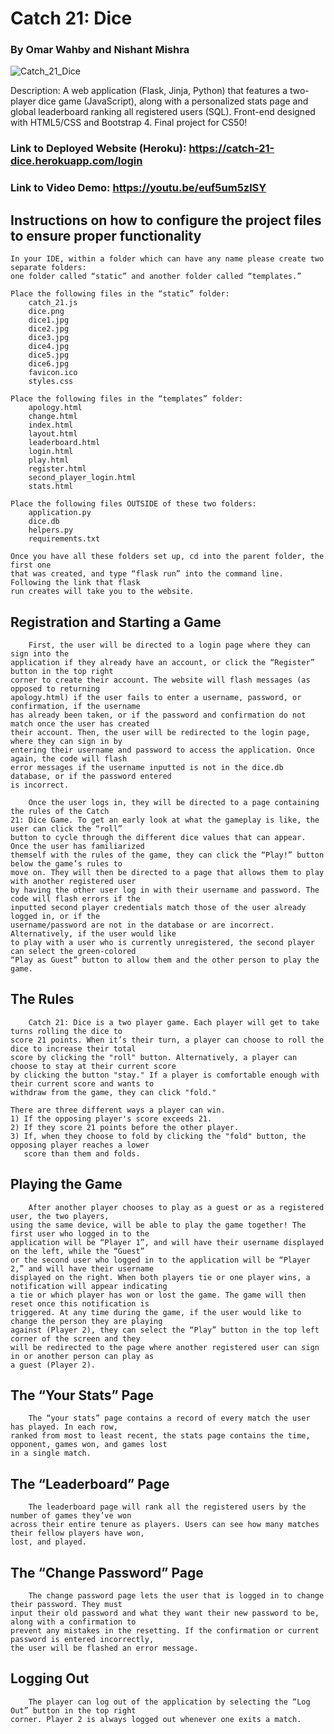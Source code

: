 # Catch 21: Dice
### By Omar Wahby and Nishant Mishra

![Catch_21_Dice](https://user-images.githubusercontent.com/54038104/102028625-2cfc4700-3d79-11eb-937e-9087a06c4936.PNG)

Description: A web application (Flask, Jinja, Python) that features a two-player dice game (JavaScript), along with a personalized stats page and global leaderboard ranking all registered users (SQL). Front-end designed with HTML5/CSS and Bootstrap 4. Final project for CS50!

### Link to Deployed Website (Heroku): https://catch-21-dice.herokuapp.com/login

### Link to Video Demo: https://youtu.be/euf5um5zlSY

## Instructions on how to configure the project files to ensure proper functionality

	In your IDE, within a folder which can have any name please create two separate folders: 
	one folder called “static” and another folder called “templates.” 
	
	Place the following files in the “static” folder:
		catch_21.js
		dice.png
		dice1.jpg 
		dice2.jpg 
		dice3.jpg 
		dice4.jpg 
		dice5.jpg 
		dice6.jpg 
		favicon.ico 
		styles.css 
	 
	Place the following files in the “templates” folder:
		apology.html 
		change.html
		index.html
		layout.html 
		leaderboard.html
		login.html 
		play.html 
		register.html 
		second_player_login.html 
		stats.html

	Place the following files OUTSIDE of these two folders:
		application.py
		dice.db 
		helpers.py 
		requirements.txt 

	Once you have all these folders set up, cd into the parent folder, the first one 
	that was created, and type “flask run” into the command line. Following the link that flask 
	run creates will take you to the website.


## Registration and Starting a Game

		First, the user will be directed to a login page where they can sign into the 
	application if they already have an account, or click the “Register” button in the top right
	corner to create their account. The website will flash messages (as opposed to returning 
	apology.html) if the user fails to enter a username, password, or confirmation, if the username 
	has already been taken, or if the password and confirmation do not match once the user has created 
	their account. Then, the user will be redirected to the login page, where they can sign in by 
	entering their username and password to access the application. Once again, the code will flash 
	error messages if the username inputted is not in the dice.db database, or if the password entered 
	is incorrect. 
	
		Once the user logs in, they will be directed to a page containing the rules of the Catch 
	21: Dice Game. To get an early look at what the gameplay is like, the user can click the “roll” 
	button to cycle through the different dice values that can appear. Once the user has familiarized 
	themself with the rules of the game, they can click the “Play!” button below the game’s rules to 
	move on. They will then be directed to a page that allows them to play with another registered user 
	by having the other user log in with their username and password. The code will flash errors if the 
	inputted second player credentials match those of the user already logged in, or if the 
	username/password are not in the database or are incorrect. Alternatively, if the user would like 
	to play with a user who is currently unregistered, the second player can select the green-colored 
	“Play as Guest” button to allow them and the other person to play the game. 

## The Rules

		Catch 21: Dice is a two player game. Each player will get to take turns rolling the dice to 
	score 21 points. When it’s their turn, a player can choose to roll the dice to increase their total 
	score by clicking the "roll" button. Alternatively, a player can choose to stay at their current score 
	by clicking the button "stay." If a player is comfortable enough with their current score and wants to 
	withdraw from the game, they can click "fold."

	There are three different ways a player can win.
	1) If the opposing player's score exceeds 21.
	2) If they score 21 points before the other player.
	3) If, when they choose to fold by clicking the "fold" button, the opposing player reaches a lower 
	   score than them and folds.

## Playing the Game
	
		After another player chooses to play as a guest or as a registered user, the two players, 
	using the same device, will be able to play the game together! The first user who logged in to the 
	application will be “Player 1”, and will have their username displayed on the left, while the “Guest” 
	or the second user who logged in to the application will be “Player 2,” and will have their username 
	displayed on the right. When both players tie or one player wins, a notification will appear indicating 
	a tie or which player has won or lost the game. The game will then reset once this notification is 
	triggered. At any time during the game, if the user would like to change the person they are playing 
	against (Player 2), they can select the “Play” button in the top left corner of the screen and they 
	will be redirected to the page where another registered user can sign in or another person can play as
	a guest (Player 2).

## The “Your Stats” Page
	
		The “your stats” page contains a record of every match the user has played. In each row, 
	ranked from most to least recent, the stats page contains the time, opponent, games won, and games lost
	in a single match.

## The “Leaderboard” Page
	
		The leaderboard page will rank all the registered users by the number of games they’ve won 
	across their entire tenure as players. Users can see how many matches their fellow players have won, 
	lost, and played. 

## The “Change Password” Page
	
		The change password page lets the user that is logged in to change their password. They must 
	input their old password and what they want their new password to be, along with a confirmation to 
	prevent any mistakes in the resetting. If the confirmation or current password is entered incorrectly, 
	the user will be flashed an error message.

## Logging Out
	
		The player can log out of the application by selecting the “Log Out” button in the top right 
	corner. Player 2 is always logged out whenever one exits a match.
